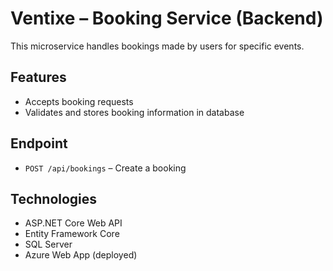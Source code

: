 # Ventixe – Booking Service (Backend)

This microservice handles bookings made by users for specific events.

## Features
- Accepts booking requests
- Validates and stores booking information in database

## Endpoint
- `POST /api/bookings` – Create a booking

## Technologies
- ASP.NET Core Web API
- Entity Framework Core
- SQL Server
- Azure Web App (deployed)
